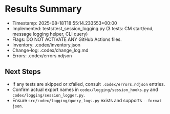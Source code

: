 # Results Summary

- Timestamp: 2025-08-18T18:55:14.233553+00:00
- Implemented: tests/test_session_logging.py (3 tests: CM start/end, message logging helper, CLI query)
- Flags: DO NOT ACTIVATE ANY GitHub Actions files.
- Inventory: .codex/inventory.json
- Change-log: .codex/change_log.md
- Errors: .codex/errors.ndjson

## Next Steps
- If any tests are skipped or xfailed, consult `.codex/errors.ndjson` entries.
- Confirm actual export names in `codex/logging/session_hooks.py` and `codex/logging/session_logger.py`.
- Ensure `src/codex/logging/query_logs.py` exists and supports `--format json`.
